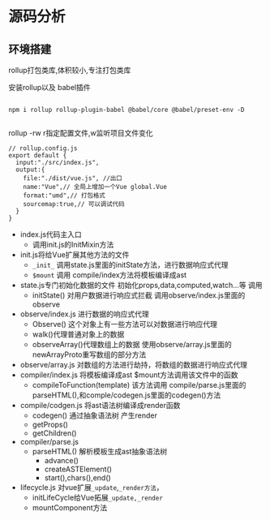 # 源码分析

## 环境搭建

rollup打包类库,体积较小,专注打包类库

安装rollup以及 babel插件

```

npm i rollup rollup-plugin-babel @babel/core @babel/preset-env -D 
```

```

```

rollup -rw  r指定配置文件,w监听项目文件变化

```
// rollup.config.js
export default {
  input:"./src/index.js",
  output:{
    file:"./dist/vue.js", //出口
    name:"Vue",// 全局上增加一个Vue global.Vue
    format:"umd",// 打包格式
    sourcemap:true,// 可以调试代码
  }
}
```

- index.js代码主入口
  - 调用init.js的InitMixin方法
- init.js将给Vue扩展其他方法的文件 
  - `_init_` 调用state.js里面的initState方法，进行数据响应式代理
  - `$mount` 调用 compile/index方法将模板编译成ast
- state.js专门初始化数据的文件 初始化props,data,computed,watch...等 调用
  - initState() 对用户数据进行响应式拦截 调用observe/index.js里面的observe
- observe/index.js 进行数据的响应式代理
  - Observe() 这个对象上有一些方法可以对数据进行响应代理
  - walk()代理普通对象上的数据
  - observeArray()代理数组上的数据 使用observe/array.js里面的newArrayProto重写数组的部分方法
- observe/array.js 对数组的方法进行劫持，将数组的数据进行响应式代理
- compiler/index.js 将模板编译成ast $mount方法调用该文件中的函数
  - compileToFunction(template) 该方法调用 compile/parse.js里面的parseHTML(),和comple/codegen.js里面的codegen()方法
- compile/codgen.js 将ast语法树编译成render函数
  - codegen() 通过抽象语法树 产生render
  - getProps()
  - getChildren()
- compiler/parse.js
  - parseHTML() 解析模板生成ast抽象语法树
    - advance()
    - createASTElement()
    - start(),chars(),end()
- lifecycle.js 对vue扩展`_update`,`_render方法`，
  - initLifeCycle给Vue拓展`_update,_render`
  - mountComponent方法